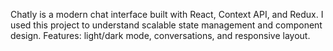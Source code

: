 Chatly is a modern chat interface built with React, Context API, and Redux.
I used this project to understand scalable state management and component design.
Features: light/dark mode, conversations, and responsive layout.